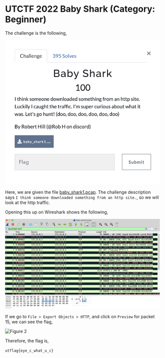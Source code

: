 # UTCTF 2022 Baby Shark (Category: Beginner)
The challenge is the following,

![Figure 1](img/challenge.png) 


Here, we are given the file [baby_shark1.pcap](./baby_shark1.pcap). 
The challenge description says `I think someone downloaded something from an http site.`, so we will look at the http traffic.

Opening this up on Wireshark shows the following,

![Figure 2](img/packet.png) 


If we go to `File > Export Objects > HTTP`, and click on `Preview` for packet 15, we can see the flag,

![Figure 2](img/object.png) 

Therefore, the flag is,

`utflag{eye_c_what_u_c}`

